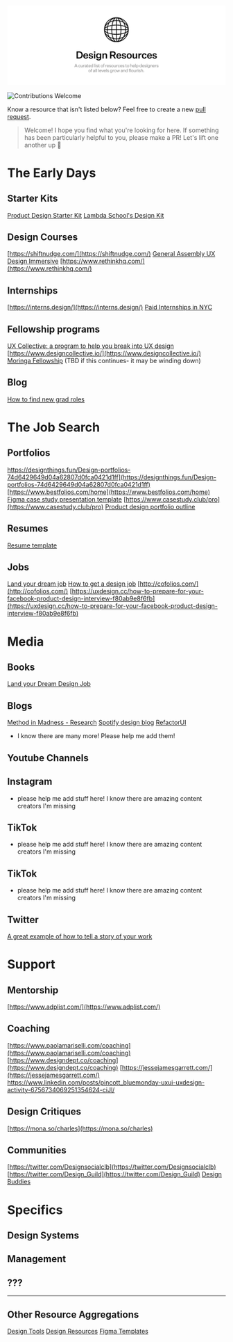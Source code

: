 ![cover](/cover.png)

![Contributions Welcome](https://img.shields.io/badge/Contributions-welcome-blue.svg)

Know a resource that isn't listed below? Feel free to create a new [pull request](https://github.com/duncangraham/design-resources/pulls).

> Welcome! I hope you find what you're looking for here. If something has been particularly helpful to you, please make a PR! Let's lift one another up 🙌

# The Early Days

## Starter Kits
[Product Design Starter Kit](https://docs.google.com/document/d/1J8D7u5ZRjbmkIAg3HfnxsgUQCg-VzVd2nbPBW3-Bx7E/edit)
[Lambda School's Design Kit](https://designthings.fun/)

## Design Courses
[https://shiftnudge.com/](https://shiftnudge.com/)
[General Assembly UX Design Immersive](https://generalassemb.ly/education/user-experience-design-immersive/san-francisco)
[https://www.rethinkhq.com/](https://www.rethinkhq.com/)

## Internships
[https://interns.design/](https://interns.design/)
[Paid Internships in NYC](https://payinterns.nyc/)

## Fellowship programs
[UX Collective: a program to help you break into UX design](https://www.designcollective.io/](https://www.designcollective.io/)) 
[https://www.designcollective.io/](https://www.designcollective.io/)
[Moringa Fellowship](https://www.moringafellowship.com/) (TBD if this continues- it may be winding down)

## Blog
[How to find new grad roles](https://medium.com/@tkkong/how-to-find-new-grad-product-design-roles-20dfeb13626d)

# The Job Search

## Portfolios 
https://designthings.fun/Design-portfolios-74d6429649d04a62807d0fca0421d1ff](https://designthings.fun/Design-portfolios-74d6429649d04a62807d0fca0421d1ff)
[https://www.bestfolios.com/home](https://www.bestfolios.com/home)
[Figma case study presentation template](https://www.figma.com/community/file/892528949344124083)
[https://www.casestudy.club/pro](https://www.casestudy.club/pro)
[Product design portfolio outline](https://www.notion.so/Product-design-portfolio-outline-f4a4e908d9c949ebbbff5f1e6b6dbb74)

## Resumes
[Resume template](https://www.figma.com/community/file/890812593952625752)

## Jobs
[Land your dream job](https://medium.com/@danshilov/mastering-product-design-interviews-32a7804df89b)
[How to get a design job](https://docs.google.com/presentation/d/1yaI5Y_jjd7Cl-VZNfBqKBCqxYKk0SasZBbw1DTUffRg/mobilepresent?slide=id.p)
[http://cofolios.com/](http://cofolios.com/)
[https://uxdesign.cc/how-to-prepare-for-your-facebook-product-design-interview-f80ab9e8f6fb](https://uxdesign.cc/how-to-prepare-for-your-facebook-product-design-interview-f80ab9e8f6fb)

# Media

## Books
[Land your Dream Design Job](https://www.holloway.com/b/land-your-dream-design-job)

## Blogs
[Method in Madness - Research](https://dovetailapp.com/blog/)
[Spotify design blog](https://spotify.design/)
[RefactorUI](https://refactoringui.com/)
- I know there are many more! Please help me add them!

## Youtube Channels

## Instagram
- please help me add stuff here! I know there are amazing content creators I'm missing


## TikTok
- please help me add stuff here! I know there are amazing content creators I'm missing

## TikTok
- please help me add stuff here! I know there are amazing content creators I'm missing

## Twitter
[A great example of how to tell a story of your work](https://twitter.com/tarngerine/status/1108038565705842688)


# Support

## Mentorship
[https://www.adplist.com/](https://www.adplist.com/)

## Coaching
[https://www.paolamariselli.com/coaching](https://www.paolamariselli.com/coaching)
[https://www.designdept.co/coaching](https://www.designdept.co/coaching)
[https://jessejamesgarrett.com/](https://jessejamesgarrett.com/)
https://www.linkedin.com/posts/pincott_bluemonday-uxui-uxdesign-activity-6756734069251354624-ciJl/

## Design Critiques
[https://mona.so/charles](https://mona.so/charles)

## Communities
[https://twitter.com/Designsocialclb](https://twitter.com/Designsocialclb)
[https://twitter.com/Design_Guild](https://twitter.com/Design_Guild)
[Design Buddies](https://linktr.ee/design.buddies)

# Specifics

## Design Systems

## Management

## ???

----

## Other Resource Aggregations
[Design Tools](https://www.notion.so/Design-Tools-a616268173e54759acb691261580a230)
[Design Resources](https://www.designresourc.es/)
[Figma Templates](https://www.figma.com/templates/)
